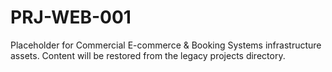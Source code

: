# PRJ-WEB-001

Placeholder for Commercial E-commerce & Booking Systems infrastructure assets. Content will be restored from the legacy projects directory.
